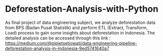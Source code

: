 # Deforestation-Analysis-with-Python

As final project of data engineering subject, we analyze deforestation data from BPS (Badan Pusat Statistik) and perform ETL (Extract, Transform, Load) process to gain some insights about deforestation in Indonesia. 
The detailed analysis can be accessed through this link :
<br> https://medium.com/@pipietsetiowati/data-engineering-pipeline-deforestation-analysis-in-indonesia-9ed5741640a7

